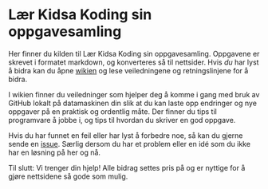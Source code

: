 

# Lær Kidsa Koding sin oppgavesamling

Her finner du kilden til Lær Kidsa Koding sin oppgavesamling. Oppgavene er
skrevet i formatet markdown, og konverteres så til nettsider. Hvis _du_ har lyst
å bidra kan du åpne [wikien](https://github.com/kodeklubben/oppgaver/wiki) og
lese veiledningene og retningslinjene for å bidra.

I wikien finner du veiledninger som hjelper deg å komme i gang med bruk av
GitHub lokalt på datamaskinen din slik at du kan laste opp endringer og nye
oppgaver på en praktisk og ordentlig måte. Der finner du tips til programvare å
jobbe i, og tips til hvordan du skriver en god oppgave.

Hvis du har funnet en feil eller har lyst å forbedre noe, så kan du gjerne sende
en [issue](//github.com/kodeklubben/oppgaver/issues). Særlig dersom du har et
problem eller en idé som du ikke har en løsning på her og nå.

Til slutt: Vi trenger din hjelp! Alle bidrag settes pris på og er nyttige for å gjøre nettsidene så gode som mulig.
